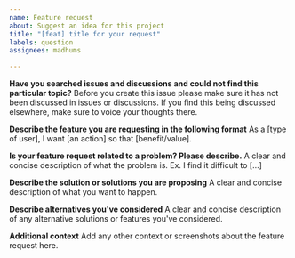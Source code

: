 ```yaml
---
name: Feature request
about: Suggest an idea for this project
title: "[feat] title for your request"
labels: question
assignees: madhums

---
```


**Have you searched issues and discussions and could not find this particular topic?**
Before you create this issue please make sure it has not been discussed in issues or discussions. If you find this being discussed elsewhere, make sure to voice your thoughts there.

**Describe the feature you are requesting in the following format**
As a [type of user], I want [an action] so that [benefit/value].

**Is your feature request related to a problem? Please describe.**
A clear and concise description of what the problem is. Ex. I find it difficult to [...]

**Describe the solution or solutions you are proposing**
A clear and concise description of what you want to happen.

**Describe alternatives you've considered**
A clear and concise description of any alternative solutions or features you've considered.

**Additional context**
Add any other context or screenshots about the feature request here.
